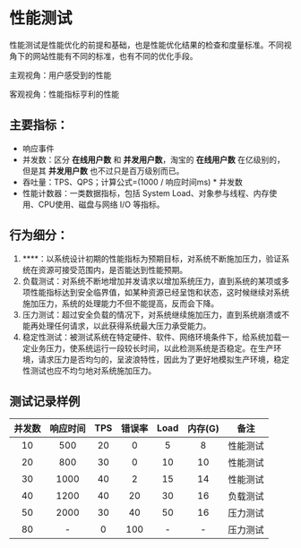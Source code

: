 # 性能测试
性能测试是性能优化的前提和基础，也是性能优化结果的检查和度量标准。不同视角下的网站性能有不同的标准，也有不同的优化手段。

主观视角：用户感受到的性能

客观视角：性能指标亨利的性能

## 主要指标：
- 响应事件
- 并发数：区分 **在线用户数** 和 **并发用户数**，淘宝的 **在线用户数** 在亿级别的，但是其 **并发用户数** 也不过只是百万级别而已。
- 吞吐量：TPS、QPS；计算公式=(1000 / 响应时间ms) * 并发数
- 性能计数器：一类数据指标，包括 System Load、对象参与线程、内存使用、CPU使用、磁盘与网络 I/O 等指标。

## 行为细分：
1. ****：以系统设计初期的性能指标为预期目标，对系统不断施加压力，验证系统在资源可接受范围内，是否能达到性能预期。
2. 负载测试：对系统不断地增加并发请求以增加系统压力，直到系统的某项或多项性能指标达到安全临界值，如某种资源已经呈饱和状态，这时候继续对系统施加压力，系统的处理能力不但不能提高，反而会下降。
3. 压力测试：超过安全负载的情况下，对系统继续施加压力，直到系统崩溃或不能再处理任何请求，以此获得系统最大压力承受能力。
4. 稳定性测试：被测试系统在特定硬件、软件、网络环境条件下，给系统加载一定业务压力，使系统运行一段较长时间，以此检测系统是否稳定。在生产环境，请求压力是否均匀的，呈波浪特性，因此为了更好地模拟生产环境，稳定性测试也应不均匀地对系统施加压力。

## 测试记录样例
|并发数|响应时间|TPS|错误率|Load|内存(G)|备注|
|:-:|:-:|:-:|:-:|:-:|:-:|:-:|
|10|500|20|0|5|8|性能测试|
|20|800|30|0|10|10|性能测试|
|30|1000|40|2|15|14|性能测试|
|40|1200|40|20|30|16|负载测试|
|50|2000|30|40|50|16|压力测试|
|80|-|0|100|-|-|压力测试|
